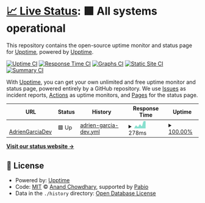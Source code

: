 # [📈 Live Status](https://adriengarciadev.fr): <!--live status--> **🟩 All systems operational**

This repository contains the open-source uptime monitor and status page for [Upptime](https://upptime.js.org), powered by [Upptime](https://github.com/upptime/upptime).

[![Uptime CI](https://github.com/adriengarciadev/test-status-page/workflows/Uptime%20CI/badge.svg)](https://github.com/adriengarciadev/test-status-page/actions?query=workflow%3A%22Uptime+CI%22)
[![Response Time CI](https://github.com/adriengarciadev/test-status-page/workflows/Response%20Time%20CI/badge.svg)](https://github.com/adriengarciadev/test-status-page/actions?query=workflow%3A%22Response+Time+CI%22)
[![Graphs CI](https://github.com/adriengarciadev/test-status-page/workflows/Graphs%20CI/badge.svg)](https://github.com/adriengarciadev/test-status-page/actions?query=workflow%3A%22Graphs+CI%22)
[![Static Site CI](https://github.com/adriengarciadev/test-status-page/workflows/Static%20Site%20CI/badge.svg)](https://github.com/adriengarciadev/test-status-page/actions?query=workflow%3A%22Static+Site+CI%22)
[![Summary CI](https://github.com/adriengarciadev/test-status-page/workflows/Summary%20CI/badge.svg)](https://github.com/adriengarciadev/test-status-page/actions?query=workflow%3A%22Summary+CI%22)

With [Upptime](https://upptime.js.org), you can get your own unlimited and free uptime monitor and status page, powered entirely by a GitHub repository. We use [Issues](https://github.com/upptime/upptime/issues) as incident reports, [Actions](https://github.com/adriengarciadev/test-status-page/actions) as uptime monitors, and [Pages](https://adriengarciadev.fr) for the status page.

<!--start: status pages-->
<!-- This summary is generated by Upptime (https://github.com/upptime/upptime) -->
<!-- Do not edit this manually, your changes will be overwritten -->
<!-- prettier-ignore -->
| URL | Status | History | Response Time | Uptime |
| --- | ------ | ------- | ------------- | ------ |
| <img alt="" src="https://icons.duckduckgo.com/ip3/adriengarciadev.fr.ico" height="13"> [AdrienGarciaDev](https://adriengarciadev.fr) | 🟩 Up | [adrien-garcia-dev.yml](https://github.com/adriengarciadev/test-status-page/commits/HEAD/history/adrien-garcia-dev.yml) | <details><summary><img alt="Response time graph" src="./graphs/adrien-garcia-dev/response-time-week.png" height="20"> 278ms</summary><br><a href="https://status.adriengarciadev.fr/history/adrien-garcia-dev"><img alt="Response time 278" src="https://img.shields.io/endpoint?url=https%3A%2F%2Fraw.githubusercontent.com%2Fadriengarciadev%2Ftest-status-page%2FHEAD%2Fapi%2Fadrien-garcia-dev%2Fresponse-time.json"></a><br><a href="https://status.adriengarciadev.fr/history/adrien-garcia-dev"><img alt="24-hour response time 278" src="https://img.shields.io/endpoint?url=https%3A%2F%2Fraw.githubusercontent.com%2Fadriengarciadev%2Ftest-status-page%2FHEAD%2Fapi%2Fadrien-garcia-dev%2Fresponse-time-day.json"></a><br><a href="https://status.adriengarciadev.fr/history/adrien-garcia-dev"><img alt="7-day response time 278" src="https://img.shields.io/endpoint?url=https%3A%2F%2Fraw.githubusercontent.com%2Fadriengarciadev%2Ftest-status-page%2FHEAD%2Fapi%2Fadrien-garcia-dev%2Fresponse-time-week.json"></a><br><a href="https://status.adriengarciadev.fr/history/adrien-garcia-dev"><img alt="30-day response time 278" src="https://img.shields.io/endpoint?url=https%3A%2F%2Fraw.githubusercontent.com%2Fadriengarciadev%2Ftest-status-page%2FHEAD%2Fapi%2Fadrien-garcia-dev%2Fresponse-time-month.json"></a><br><a href="https://status.adriengarciadev.fr/history/adrien-garcia-dev"><img alt="1-year response time 278" src="https://img.shields.io/endpoint?url=https%3A%2F%2Fraw.githubusercontent.com%2Fadriengarciadev%2Ftest-status-page%2FHEAD%2Fapi%2Fadrien-garcia-dev%2Fresponse-time-year.json"></a></details> | <details><summary><a href="https://status.adriengarciadev.fr/history/adrien-garcia-dev">100.00%</a></summary><a href="https://status.adriengarciadev.fr/history/adrien-garcia-dev"><img alt="All-time uptime 100.00%" src="https://img.shields.io/endpoint?url=https%3A%2F%2Fraw.githubusercontent.com%2Fadriengarciadev%2Ftest-status-page%2FHEAD%2Fapi%2Fadrien-garcia-dev%2Fuptime.json"></a><br><a href="https://status.adriengarciadev.fr/history/adrien-garcia-dev"><img alt="24-hour uptime 100.00%" src="https://img.shields.io/endpoint?url=https%3A%2F%2Fraw.githubusercontent.com%2Fadriengarciadev%2Ftest-status-page%2FHEAD%2Fapi%2Fadrien-garcia-dev%2Fuptime-day.json"></a><br><a href="https://status.adriengarciadev.fr/history/adrien-garcia-dev"><img alt="7-day uptime 100.00%" src="https://img.shields.io/endpoint?url=https%3A%2F%2Fraw.githubusercontent.com%2Fadriengarciadev%2Ftest-status-page%2FHEAD%2Fapi%2Fadrien-garcia-dev%2Fuptime-week.json"></a><br><a href="https://status.adriengarciadev.fr/history/adrien-garcia-dev"><img alt="30-day uptime 100.00%" src="https://img.shields.io/endpoint?url=https%3A%2F%2Fraw.githubusercontent.com%2Fadriengarciadev%2Ftest-status-page%2FHEAD%2Fapi%2Fadrien-garcia-dev%2Fuptime-month.json"></a><br><a href="https://status.adriengarciadev.fr/history/adrien-garcia-dev"><img alt="1-year uptime 100.00%" src="https://img.shields.io/endpoint?url=https%3A%2F%2Fraw.githubusercontent.com%2Fadriengarciadev%2Ftest-status-page%2FHEAD%2Fapi%2Fadrien-garcia-dev%2Fuptime-year.json"></a></details>

<!--end: status pages-->

[**Visit our status website →**](https://adriengarciadev.fr)

## 📄 License

- Powered by: [Upptime](https://github.com/upptime/upptime)
- Code: [MIT](./LICENSE) © [Anand Chowdhary](https://anandchowdhary.com), supported by [Pabio](https://pabio.com)
- Data in the `./history` directory: [Open Database License](https://opendatacommons.org/licenses/odbl/1-0/)
